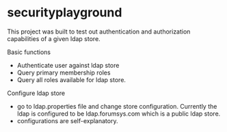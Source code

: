 securityplayground
==================
This project was built to test out authentication and authorization capabilities of a given ldap store. 

Basic functions 
 - Authenticate user against ldap store
 - Query primary membership roles 
 - Query all roles available for ldap store. 
 
Configure ldap store
 - go to ldap.properties file and change store configuration. Currently the ldap is configured to be ldap.forumsys.com which is a public ldap store. 
 - configurations are self-explanatory. 